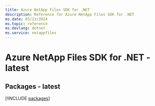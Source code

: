```yaml
---
title: Azure NetApp Files SDK for .NET
description: Reference for Azure NetApp Files SDK for .NET
ms.date: 03/13/2024
ms.topic: reference
ms.devlang: dotnet
ms.service: netappfiles
---
```

# Azure NetApp Files SDK for .NET - latest
## Packages - latest
[!INCLUDE [packages](netapp-files-index.md)]